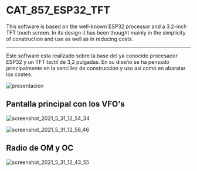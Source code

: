 # CAT_857_ESP32_TFT


This software is based on the well-known ESP32 processor and a 3.2-inch TFT touch screen. In its design it has been thought mainly in the simplicity of construction and use as well as in reducing costs.




------------------------------------------------------
Este software esta realizado sobre la base del ya conocido procesador ESP32 y un TFT tactil de 3,2 pulgadas. En su diseño se ha pensado principalmente en la sencillez de construccion y uso asi como en abaratar los costes.

![presentacion](https://user-images.githubusercontent.com/53334131/120245656-1f2a7780-c26e-11eb-97bf-d1c6ad0c3991.jpg)


## Pantalla principal con los VFO's
![screenshot_2021_5_31_12_54_34](https://user-images.githubusercontent.com/53334131/120244333-3d8e7400-c26a-11eb-9e56-61bebb79487f.png)

![screenshot_2021_5_31_12_56_46](https://user-images.githubusercontent.com/53334131/120244335-3d8e7400-c26a-11eb-9d5e-3887c035e51f.png)


## Radio de OM y OC

![screenshot_2021_5_31_12_43_55](https://user-images.githubusercontent.com/53334131/120244330-3cf5dd80-c26a-11eb-8194-2388120963a4.png)


